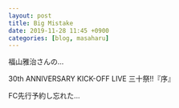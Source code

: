 ```yaml
---
layout: post
title: Big Mistake
date: 2019-11-28 11:45 +0900
categories: [blog, masaharu]
---
```


福山雅治さんの...

30th ANNIVERSARY KICK-OFF LIVE 三十祭!!『序』 

FC先行予約し忘れた... 
